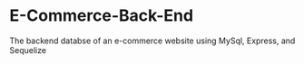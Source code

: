 # E-Commerce-Back-End
The backend databse of an e-commerce website using MySql, Express, and Sequelize
